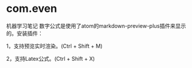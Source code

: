# com.even
机器学习笔记
数字公式是使用了atom的markdown-preview-plus插件来显示的。安装插件：

1，支持预览实时渲染。(Ctrl + Shift + M)

2，支持Latex公式。(Ctrl + Shift + X)
